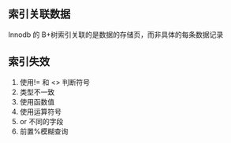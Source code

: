 ## 索引关联数据

Innodb 的 B+树索引关联的是数据的存储页，而非具体的每条数据记录

## 索引失效

1. 使用!= 和 <> 判断符号
2. 类型不一致
3. 使用函数值
4. 使用运算符号
5. or 不同的字段
6. 前置%模糊查询
